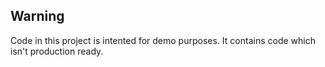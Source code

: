﻿## Warning

Code in this project is intented for demo purposes. It contains code which isn't production ready.